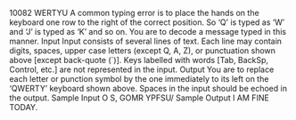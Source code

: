 10082 WERTYU
A common typing error is to place the hands on
the keyboard one row to the right of the correct
position. So ‘Q’ is typed as ‘W’ and ‘J’ is typed
as ‘K’ and so on. You are to decode a message
typed in this manner.
Input
Input consists of several lines of text. Each line may contain digits, spaces, upper case letters (except
Q, A, Z), or punctuation shown above [except back-quote (`)]. Keys labelled with words [Tab, BackSp,
Control, etc.] are not represented in the input.
Output
You are to replace each letter or punction symbol by the one immediately to its left on the ‘QWERTY’
keyboard shown above. Spaces in the input should be echoed in the output.
Sample Input
O S, GOMR YPFSU/
Sample Output
I AM FINE TODAY.
